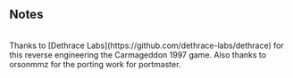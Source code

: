 ## Notes
<br/>
Thanks to [Dethrace Labs](https://github.com/dethrace-labs/dethrace) for this reverse engineering the Carmageddon 1997 game.  Also thanks to orsonmmz for the porting work for portmaster.
<br/>
